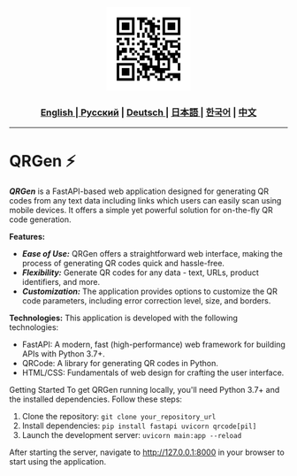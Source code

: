 <div align="center">
  <img src="https://github.com/Solrikk/QRGen/blob/main/assets/QRGen.png" width="30%"/>
</div>

<div align="center">
  <h3> <a href="https://github.com/Solrikk/QRGen/blob/main/README.md"> English | <a href="https://github.com/Solrikk/QRGen/blob/main/README_RU.md">Русский</a> | <a href="https://github.com/Solrikk/QRGen/blob/main/README_GE.md"> Deutsch </a> | <a href="https://github.com/Solrikk/QRGen/blob/main/README_JP.md"> 日本語 </a> | <a href="README_KR.md">한국어</a> | <a href="README_CN.md">中文</a> </h3>
</div>

-----------------

# QRGen ⚡️

_**QRGen**_ is a FastAPI-based web application designed for generating QR codes from any text data including links which users can easily scan using mobile devices. It offers a simple yet powerful solution for on-the-fly QR code generation.

**Features:**
- _**Ease of Use:**_ QRGen offers a straightforward web interface, making the process of generating QR codes quick and hassle-free.
- _**Flexibility:**_ Generate QR codes for any data - text, URLs, product identifiers, and more.
- _**Customization:**_ The application provides options to customize the QR code parameters, including error correction level, size, and borders.

**Technologies:**
This application is developed with the following technologies:
- FastAPI: A modern, fast (high-performance) web framework for building APIs with Python 3.7+.
- QRCode: A library for generating QR codes in Python.
- HTML/CSS: Fundamentals of web design for crafting the user interface.

Getting Started
To get QRGen running locally, you'll need Python 3.7+ and the installed dependencies. Follow these steps:
1. Clone the repository:
``git clone your_repository_url``
2. Install dependencies:
``pip install fastapi uvicorn qrcode[pil]``
3. Launch the development server:
``uvicorn main:app --reload``

After starting the server, navigate to http://127.0.0.1:8000 in your browser to start using the application.

